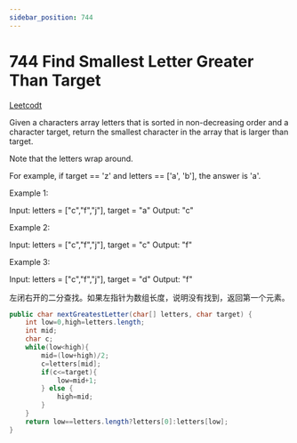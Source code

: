```yaml
---
sidebar_position: 744
---
```


# 744 Find Smallest Letter Greater Than Target

[Leetcodt](https://leetcode.com/problems/find-smallest-letter-greater-than-target/)

Given a characters array letters that is sorted in non-decreasing order and a character target, return the smallest character in the array that is larger than target.

Note that the letters wrap around.

For example, if target == 'z' and letters == ['a', 'b'], the answer is 'a'.
 

Example 1:

Input: letters = ["c","f","j"], target = "a"
Output: "c"

Example 2:

Input: letters = ["c","f","j"], target = "c"
Output: "f"

Example 3:

Input: letters = ["c","f","j"], target = "d"
Output: "f"
 
左闭右开的二分查找。如果左指针为数组长度，说明没有找到，返回第一个元素。

```java
public char nextGreatestLetter(char[] letters, char target) {
    int low=0,high=letters.length;
    int mid;
    char c;
    while(low<high){
        mid=(low+high)/2;
        c=letters[mid];
        if(c<=target){
            low=mid+1;
        } else {
            high=mid;
        }
    }
    return low==letters.length?letters[0]:letters[low];
}
```